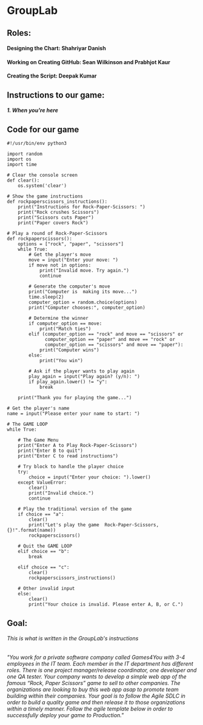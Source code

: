 # GroupLab

## Roles:
#### Designing the Chart: Shahriyar Danish

#### Working on Creating GitHub: Sean Wilkinson and Prabhjot Kaur

#### Creating the Script: Deepak Kumar

## Instructions to our game:

##### 1. When you're here 


## Code for our game


```
#!/usr/bin/env python3

import random
import os
import time

# Clear the console screen
def clear():
    os.system('clear')

# Show the game instructions
def rockpaperscissors_instructions():
    print("Instructions for Rock-Paper-Scissors: ")
    print("Rock crushes Scissors")
    print("Scissors cuts Paper")
    print("Paper covers Rock")

# Play a round of Rock-Paper-Scissors
def rockpaperscissors():
    options = ["rock", "paper", "scissors"]
    while True:
        # Get the player's move
        move = input("Enter your move: ")
        if move not in options:
            print("Invalid move. Try again.")
            continue

        # Generate the computer's move
        print("Computer is  making its move...")
        time.sleep(2)
        computer_option = random.choice(options)
        print("Computer chooses:", computer_option)

        # Determine the winner
        if computer_option == move:
            print("Match ties")
        elif (computer_option == "rock" and move == "scissors" or
              computer_option == "paper" and move == "rock" or
              computer_option == "scissors" and move == "paper"):
            print("Computer wins")
        else:
            print("You win")

        # Ask if the player wants to play again
        play_again = input("Play again? (y/n): ")
        if play_again.lower() != "y":
            break

    print("Thank you for playing the game...")

# Get the player's name
name = input("Please enter your name to start: ")

# The GAME LOOP
while True:

    # The Game Menu
    print("Enter A to Play Rock-Paper-Scissors")
    print("Enter B to quit")
    print("Enter C to read instructions")

    # Try block to handle the player choice 
    try:
        choice = input("Enter your choice: ").lower()
    except ValueError:
        clear()
        print("Invalid choice.")
        continue

    # Play the traditional version of the game
    if choice == "a":
        clear()
        print("Let's play the game  Rock-Paper-Scissors, {}!".format(name))
        rockpaperscissors()

    # Quit the GAME LOOP 	
    elif choice == "b":
        break

    elif choice == "c":
        clear()
        rockpaperscissors_instructions()

    # Other invalid input
    else:
        clear()
        print("Your choice is invalid. Please enter A, B, or C.")

```




## Goal:

###### This is what is written in the GroupLab's instructions

###### "You work for a private software company called Games4You with 3-4 employees in the IT team. Each member in the IT department has different roles. There is one project manager/release coordinator, one developer and one QA tester. Your company wants to develop a simple web app of the famous “Rock, Paper Scissors” game to sell to other companies. The organizations are looking to buy this web app asap to promote team building within their companies. Your goal is to follow the Agile SDLC in order to build a quality game and then release it to those organizations within a timely manner. Follow the agile template below in order to successfully deploy your game to Production."
